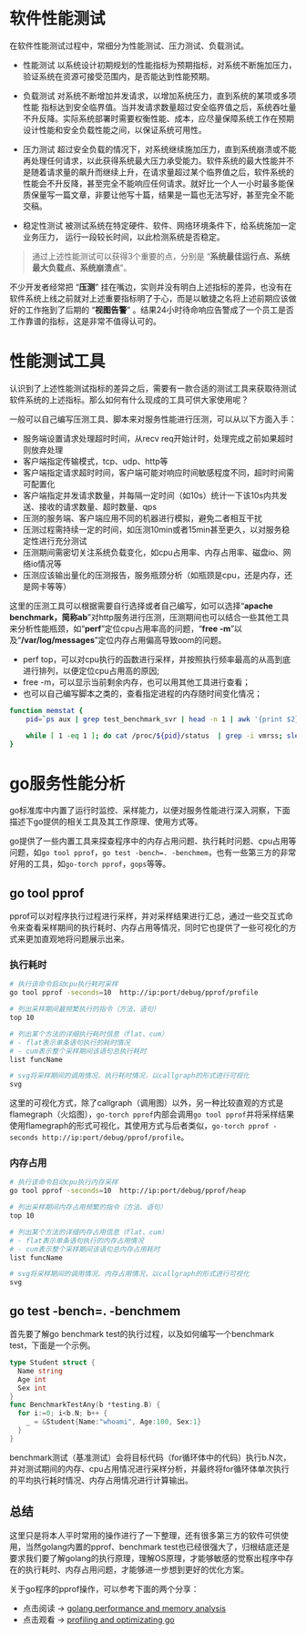 # 软件性能测试

在软件性能测试过程中，常细分为性能测试、压力测试、负载测试。

- 性能测试
以系统设计初期规划的性能指标为预期指标，对系统不断施加压力，验证系统在资源可接受范围内，是否能达到性能预期。

- 负载测试
对系统不断增加并发请求，以增加系统压力，直到系统的某项或多项性能 指标达到安全临界值。当并发请求数量超过安全临界值之后，系统吞吐量不升反降。实际系统部署时需要权衡性能、成本，应尽量保障系统工作在预期设计性能和安全负载性能之间，以保证系统可用性。

- 压力测试
超过安全负载的情况下，对系统继续施加压力，直到系统崩溃或不能再处理任何请求，以此获得系统最大压力承受能力。软件系统的最大性能并不是随着请求量的飙升而继续上升，在请求量超过某个临界值之后，软件系统的性能会不升反降，甚至完全不能响应任何请求。就好比一个人一小时最多能保质保量写一篇文章，非要让他写十篇，结果是一篇也无法写好，甚至完全不能交稿。

- 稳定性测试
被测试系统在特定硬件、软件、网络环境条件下，给系统施加一定业务压力， 运行一段较长时间，以此检测系统是否稳定。

>通过上述性能测试可以获得3个重要的点，分别是 “**系统最佳运行点、系统最大负载点、系统崩溃点**”。

不少开发者经常把 “**压测**” 挂在嘴边，实则并没有明白上述指标的差异，也没有在软件系统上线之前就对上述重要指标明了于心，而是以敏捷之名将上述前期应该做好的工作拖到了后期的 “**视图告警**” 。结果24小时待命响应告警成了一个员工是否工作靠谱的指标，这是非常不值得认可的。

# 性能测试工具
认识到了上述性能测试指标的差异之后，需要有一款合适的测试工具来获取待测试软件系统的上述指标。那么如何有什么现成的工具可供大家使用呢？

一般可以自己编写压测工具、脚本来对服务性能进行压测，可以从以下方面入手：
- 服务端设置请求处理超时时间，从recv req开始计时，处理完成之前如果超时则放弃处理
- 客户端指定传输模式，tcp、udp、http等
- 客户端指定请求超时时间，客户端可能对响应时间敏感程度不同，超时时间需可配置化
- 客户端指定并发请求数量，并每隔一定时间（如10s）统计一下该10s内共发送、接收的请求数量、超时数量、qps
- 压测的服务端、客户端应用不同的机器进行模拟，避免二者相互干扰
- 压测过程需持续一定的时间，如压测10min或者15min甚至更久，以对服务稳定性进行充分测试
- 压测期间需密切关注系统负载变化，如cpu占用率、内存占用率、磁盘io、网络io情况等
- 压测应该输出量化的压测报告，服务瓶颈分析（如瓶颈是cpu，还是内存，还是网卡等等）

这里的压测工具可以根据需要自行选择或者自己编写，如可以选择“**apache benchmark，简称ab**”对http服务进行压测，压测期间也可以结合一些其他工具来分析性能瓶颈，如“**perf**”定位cpu占用率高的问题，“**free -m**”以及“**/var/log/messages**”定位内存占用偏高导致oom的问题。

- perf top，可以对cpu执行的函数进行采样，并按照执行频率最高的从高到底进行排列，以便定位cpu占用高的原因;
- free -m，可以显示当前剩余内存，也可以用其他工具进行查看；
- 也可以自己编写脚本之类的，查看指定进程的内存随时间变化情况；
```bash
function memstat {
    pid=`ps aux | grep test_benchmark_svr | head -n 1 | awk '{print $2}'`

    while [ 1 -eq 1 ]; do cat /proc/${pid}/status  | grep -i vmrss; sleep 1; done
}
```

# go服务性能分析
go标准库中内置了运行时监控、采样能力，以便对服务性能进行深入洞察，下面描述下go提供的相关工具及其工作原理、使用方式等。

go提供了一些内置工具来探查程序中的内存占用问题、执行耗时问题、cpu占用等问题，如`go tool pprof`，`go test -bench=. -benchmem`，也有一些第三方的非常好用的工具，如`go-torch pprof`，`gops`等等。

## go tool pprof
pprof可以对程序执行过程进行采样，并对采样结果进行汇总，通过一些交互式命令来查看采样期间的执行耗时、内存占用等情况，同时它也提供了一些可视化的方式来更加直观地将问题展示出来。

### 执行耗时

```sh
# 执行该命令启动cpu执行耗时采样
go tool pprof -seconds=10  http://ip:port/debug/pprof/profile

# 列出采样期间最频繁执行的指令（方法、语句）
top 10

# 列出某个方法的详细执行耗时信息（flat、cum）
# - flat表示单条语句执行的耗时情况
# - cum表示整个采样期间该语句总执行耗时
list funcName

# svg将采样期间的调用情况、执行耗时情况，以callgraph的形式进行可视化
svg
```

这里的可视化方式，除了callgraph（调用图）以外，另一种比较直观的方式是flamegraph（火焰图），`go-torch pprof`内部会调用`go tool pprof`并将采样结果使用flamegraph的形式可视化，其使用方式与后者类似，`go-torch pprof -seconds http://ip:port/debug/pprof/profile`。

### 内存占用

```sh
# 执行该命令启动cpu执行内存采样
go tool pprof -seconds=10  http://ip:port/debug/pprof/heap

# 列出采样期间内存占用频繁的指令（方法、语句）
top 10

# 列出某个方法的详细内存占用信息（flat、cum）
# - flat表示单条语句执行的内存占用情况
# - cum表示整个采样期间该语句总内存占用耗时
list funcName

# svg将采样期间的调用情况、内存占用情况，以callgraph的形式进行可视化
svg
```

## go test -bench=. -benchmem

首先要了解go benchmark test的执行过程，以及如何编写一个benchmark test，下面是一个示例。

```go
type Student struct {
  Name string
  Age int
  Sex int
}
func BenchmarkTestAny(b *testing.B) {
  for i:=0; i<b.N; b++ {
    _ = &Student{Name:"whoami", Age:100, Sex:1}
  }
}
```

benchmark测试（基准测试）会将目标代码（for循环体中的代码）执行b.N次，并对测试期间的内存、cpu占用情况进行采样分析，并最终将for循环体单次执行的平均执行耗时情况、内存占用情况进行计算输出。

## 总结

这里只是将本人平时常用的操作进行了一下整理，还有很多第三方的软件可供使用，当然golang内置的pprof、benchmark test也已经很强大了，归根结底还是要求我们要了解golang的执行原理，理解OS原理，才能够敏感的觉察出程序中存在的执行耗时、内存占用问题，才能够进一步想到更好的优化方案。

关于go程序的pprof操作，可以参考下面的两个分享：
- 点击阅读 -> [golang performance and memory analysis](http://blog.ralch.com/tutorial/golang-performance-and-memory-analysis/)
- 点击观看 -> [profiling and optimizating go](https://www.youtube.com/watch?v=N3PWzBeLX2M)
